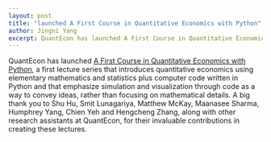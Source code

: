 ```yaml
---
layout: post
title: "launched A First Course in Quantitative Economics with Python"
author: Jingni Yang
excerpt: QuantEcon has launched A First Course in Quantitative Economics with Python.
---
```


QuantEcon has launched [A First Course in Quantitative Economics with Python](https://intro.quantecon.org/intro.html), a first lecture series that introduces quantitative economics using elementary mathematics and statistics plus computer code written in Python and that emphasize simulation and visualization through code as a way to convey ideas, rather than focusing on mathematical details. A big thank you to Shu Hu, Smit Lunagariya, Matthew McKay, Maanasee Sharma, Humphrey Yang, Chien Yeh and Hengcheng Zhang, along with other research assistants at QuantEcon, for their invaluable contributions in creating these lectures.